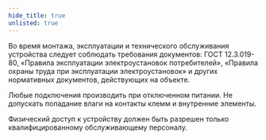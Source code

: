 ```yaml
---
hide_title: true
unlisted: true
---
```


Во время монтажа, эксплуатации и технического обслуживания устройства следует соблюдать требования документов: ГОСТ 12.3.019-80, «Правила эксплуатации электроустановок потребителей», «Правила охраны труда при эксплуатации электроустановок» и других нормативных документов, действующих на объекте.

Любые подключения производить при отключенном питании. Не допускать попадание влаги на контакты клемм и внутренние элементы.

Физический доступ к устройству должен быть разрешен только квалифицированному обслуживающему персоналу.

